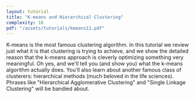 ```yaml
---
layout: tutorial
title: "K-means and Hierarchical Clustering"
complexity: 18
pdf: "/assets/tutorials/kmeans11.pdf"
---
```

K-means is the most famous clustering algorithm. In this tutorial we review just what it is that clustering is trying to achieve, and we show the detailed reason that the k-means approach is cleverly optimizing something very meaningful. Oh yes, and we'll tell you (and show you) what the k-means algorithm actually does. You'll also learn about another famous class of clusterers: hierarchical methods (much beloved in the life sciences). Phrases like "Hierarchical Agglomerative Clustering" and "Single Linkage Clustering" will be bandied about.